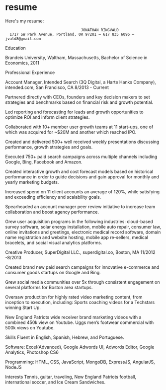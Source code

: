 # resume
Here's my resume:

                                      JONATHAN RINGVALD
      1717 SW Park Avenue, Portland, OR 97201 – 617 835 6096 – jvald8@gmail.com

Education

Brandeis University, Waltham, Massachusetts, Bachelor of Science in Economics, 2011


Professional Experience

Account Manager, Intended Search (3Q Digital, a Harte Hanks Company), intended.com, San Francisco, CA            8/2013 - Current

Partnered directly with CEOs, founders and key decision makers to set strategies and benchmarks based on financial risk and growth potential.

Led reporting and forecasting for leads and growth opportunities to optimize ROI and inform client strategies.

Collaborated with 10+ member user growth teams at 11 start-ups, one of which was acquired for ~$20M and another which reached IPO.

Created and delivered 500+ well received weekly presentations discussing performance, growth strategies and goals.

Executed 750+ paid search campaigns across multiple channels including Google, Bing, Facebook and Amazon.

Created interactive growth and cost forecast models based on historical performance in order to guide decisions and gain approval for monthly and yearly marketing budgets.

Increased spend on 11 client accounts an average of 120%, while satisfying and exceeding efficiency and scalability goals.

Spearheaded an account manager peer review initiative to increase team collaboration and boost agency performance.

Grew user acquisition programs in the following industries: cloud-based survey software, solar energy installation, mobile auto repair, consumer law, online invitations and greetings, electronic medical record software, domain name registration and website hosting, mobile app re-sellers, medical bracelets, and social visual analytics platforms.


Creative Producer, SuperDigital LLC., superdigital.co, Boston, MA                                                             11/2012 -8/2013

Created brand new paid search campaigns for innovative e-commerce and consumer goods startups on Google and Bing.

Grew social media communities over 5x through consistent engagement on several platforms for Boston area startups.

Oversaw production for highly rated video marketing content, from inception to execution, including:
Sports coaching videos for a Techstars winning Start Up.

New England Patriots wide receiver brand marketing videos with a combined 450k view on Youtube.
Uggs men’s footwear commercial with 500k views on Youtube.


Skills
Fluent in English, Spanish, Hebrew, and Portuguese.

Software: Excel(Advanced), Google Adwords UI, Adwords Editor, Google Analytics, Photoshop CS6

Programming: HTML, CSS, JavaScript, MongoDB, ExpressJS, AngularJS, NodeJS

Interests
Tennis, guitar, traveling, New England Patriots football, international soccer, and Ice Cream Sandwiches.
